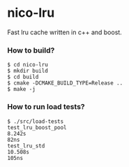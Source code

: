 # nico-lru

Fast lru cache written in c++ and boost.

### How to build?

```
$ cd nico-lru
$ mkdir build
$ cd build
$ cmake -DCMAKE_BUILD_TYPE=Release ..
$ make -j
```

### How to run load tests?

```
$ ./src/load-tests
test_lru_boost_pool                    
8.242s
82ns
test_lru_std
10.508s
105ns
```
